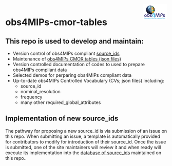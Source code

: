 <img src="assets/imgs/obs4MIPsRLogo.png" width="15%" height="15%" align="right" />

# obs4MIPs-cmor-tables

## This repo is used to develop and maintain:

- Version control of obs4MIPs compliant [source_ids](https://github.com/PCMDI/obs4MIPs-cmor-tables/blob/master/obs4MIPs_source_id.json)
- Maintenance of [obs4MIPs CMOR tables (json files)](https://github.com/PCMDI/obs4MIPs-cmor-tables/tree/master/Tables)
- Version controlled documentation of codes to used to prepare obs4MIPs compliant data
- Selected demos for perparing obs4MIPs compliant data
- Up-to-date obs4MIPs Controlled Vocabulary (CVs; json files) including: 
    - source_id
    - nominal_resolution
    - frequency
    - many other required_global_attributes 

## Implementation of new source_ids 

The pathway for proposing a new source_id is via submission of an issue on this repo. When submitting an issue, a template is automatically provided for contributors to modify for introduction of their source_id.  Once the issue is submitted, one of the site maintainers will review it and when ready will execute its implementation into the [database of source_ids](https://github.com/PCMDI/obs4MIPs-cmor-tables/blob/master/obs4MIPs_source_id.json) maintained on this repo.. 
